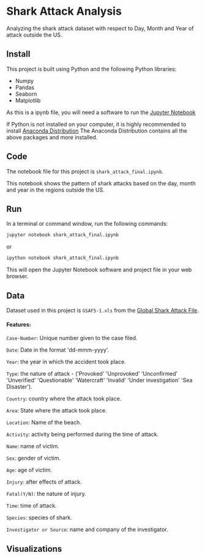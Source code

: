 # Shark Attack Analysis
Analyzing the shark attack dataset with respect to Day, Month and Year of attack outside the US.

## Install
This project is built using Python and the following Python libraries:
- Numpy
- Pandas
- Seaborn
- Matplotlib

As this is a ipynb file, you will need a software to run the [Jupyter Notebook](https://github.com/sriganeshlokesh/human_activity_recognition_lstm_keras/blob/master/HAR_LSTM.ipynb)

If Python is not installed on your computer, it is highly recommended to install [Anaconda Distribution](https://www.anaconda.com/distribution/)
The Anaconda Distribution contains all the above packages and more installed.

## Code

The notebook file for this project is `shark_attack_final.ipynb`. 

This notebook shows the pattern of shark attacks based on the day, month and year in the regions outside the US.

## Run

In a terminal or command window, run the following commands:
```python
jupyter notebook shark_attack_final.ipynb
```
or

```python
ipython notebook shark_attack_final.ipynb
```
This will open the Jupyter Notebook software and project file in your web browser.

## Data

Dataset used in this project is `GSAF5-1.xls` from the [Global Shark Attack File](https://www.sharkattackfile.net/).


#### Features:

`Case-Number`: Unique number given to the case filed.

`Date`: Date in the format 'dd-mmm-yyyy'.

`Year`: the year in which the accident took place.

`Type`: the nature of attack - ('Provoked' 'Unprovoked' 'Unconfirmed' 'Unverified' 'Questionable'
 'Watercraft' 'Invalid' 'Under investigation' 'Sea Disaster').

`Country`: country where the attack took place.

`Area`: State where the attack took place.

`Location`: Name of the beach.

`Activity`: activity being performed during the time of attack.

`Name`: name of victim.

`Sex`: gender of victim.

`Age`: age of victim.

`Injury`: after effects of attack.

`Fatal(Y/N)`: the nature of injury.

`Time`: time of attack.

`Species`: species of shark.

`Investigator or Source`: name and company of the investigator.

## Visualizations






